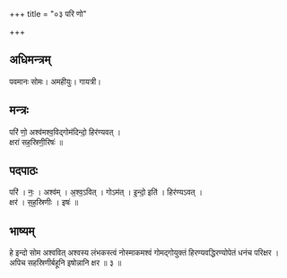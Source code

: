 +++
title = "०३ परि णो"

+++
## अधिमन्त्रम्
पवमानः सोमः। अमहीयुः। गायत्री।

## मन्त्रः
परि॑ णो॒ अश्व॑मश्व॒विद्गोम॑दिन्दो॒ हिर॑ण्यवत् ।  
क्षरा॑ सह॒स्रिणी॒रिषः॑ ॥

## पदपाठः
परि॑ । नः॒ । अश्व॑म् । अ॒श्व॒ऽवित् । गोऽम॑त् । इ॒न्दो॒ इति॑ । हिर॑ण्यऽवत् ।  
क्षर॑ । स॒ह॒स्रिणीः । इषः॑ ॥

## भाष्यम्
हे इन्दो सोम अश्ववित् अश्वस्य लंभकस्त्वं नोस्माकमश्वं गोमद्गोयुक्तं हिरण्यवद्धिरण्योपेतं धनंच परिक्षर । अपिच सहस्रिणीर्बहूनि इषोन्नानि क्षर ॥ ३ ॥